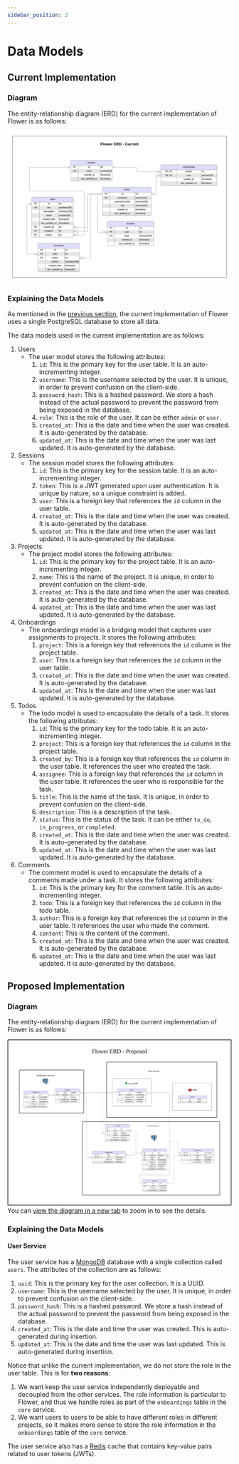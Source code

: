 ```yaml
---
sidebar_position: 2
---
```


# Data Models

## Current Implementation

### Diagram

The entity-relationship diagram (ERD) for the current implementation of Flower is as follows:

![Flower's current Entity-Relationship Diagram](./img/flower-erd-legacy.png)

### Explaining the Data Models

As mentioned in the [previous section](./databases.md), the current implementation of Flower uses a single PostgreSQL database to store all data.

The data models used in the current implementation are as follows:

1. Users
   - The user model stores the following attributes:
     1. `id`: This is the primary key for the user table. It is an auto-incrementing integer.
     2. `username`: This is the username selected by the user. It is unique, in order to prevent confusion on the client-side.
     3. `password_hash`: This is a hashed password. We store a hash instead of the actual password to prevent the password from being exposed in the database.
     4. `role`: This is the role of the user. It can be either `admin` or `user`.
     5. `created_at`: This is the date and time when the user was created. It is auto-generated by the database.
     6. `updated_at`: This is the date and time when the user was last updated. It is auto-generated by the database.
2. Sessions
   - The session model stores the following attributes:
     1. `id`: This is the primary key for the session table. It is an auto-incrementing integer.
     2. `token`: This is a JWT generated upon user authentication. It is unique by nature, so a unique constraint is added.
     3. `user`: This is a foreign key that references the `id` column in the user table.
     4. `created_at`: This is the date and time when the user was created. It is auto-generated by the database.
     5. `updated_at`: This is the date and time when the user was last updated. It is auto-generated by the database.
3. Projects
   - The project model stores the following attributes:
     1. `id`: This is the primary key for the project table. It is an auto-incrementing integer.
     2. `name`: This is the name of the project. It is unique, in order to prevent confusion on the client-side.
     3. `created_at`: This is the date and time when the user was created. It is auto-generated by the database.
     4. `updated_at`: This is the date and time when the user was last updated. It is auto-generated by the database.
4. Onboardings
   - The onboardings model is a bridging model that captures user assignments to projects. It stores the following attributes:
     1. `project`: This is a foreign key that references the `id` column in the project table.
     2. `user`: This is a foreign key that references the `id` column in the user table.
     3. `created_at`: This is the date and time when the user was created. It is auto-generated by the database.
     4. `updated_at`: This is the date and time when the user was last updated. It is auto-generated by the database.
5. Todos
   - The todo model is used to encapsulate the details of a task. It stores the following attributes:
     1. `id`: This is the primary key for the todo table. It is an auto-incrementing integer.
     2. `project`: This is a foreign key that references the `id` column in the project table.
     3. `created_by`: This is a foreign key that references the `id` column in the user table. It references the user who created the task.
     4. `assignee`: This is a foreign key that references the `id` column in the user table. It references the user who is responsible for the task.
     5. `title`: This is the name of the task. It is unique, in order to prevent confusion on the client-side.
     6. `description`: This is a description of the task.
     7. `status`: This is the status of the task. It can be either `to_do`, `in_progress`, or `completed`.
     8. `created_at`: This is the date and time when the user was created. It is auto-generated by the database.
     9. `updated_at`: This is the date and time when the user was last updated. It is auto-generated by the database.
6. Comments
   - The comment model is used to encapsulate the details of a comments made under a task. It stores the following attributes:
     1. `id`: This is the primary key for the comment table. It is an auto-incrementing integer.
     2. `todo`: This is a foreign key that references the `id` column in the todo table.
     3. `author`: This is a foreign key that references the `id` column in the user table. It references the user who made the comment.
     4. `content`: This is the content of the comment.
     5. `created_at`: This is the date and time when the user was created. It is auto-generated by the database.
     6. `updated_at`: This is the date and time when the user was last updated. It is auto-generated by the database.

## Proposed Implementation

### Diagram

The entity-relationship diagram (ERD) for the current implementation of Flower is as follows:

![Flower's proposed Entity-Relationship Diagram](./img/flower-erd.svg)
You can [view the diagram in a new tab](./img/flower-erd.svg) to zoom in to see the details.

### Explaining the Data Models

#### User Service

The user service has a [MongoDB](https://www.mongodb.com/) database with a single collection called `users`. The attributes of the collection are as follows:

1. `uuid`: This is the primary key for the user collection. It is a UUID.
2. `username`: This is the username selected by the user. It is unique, in order to prevent confusion on the client-side.
3. `password_hash`: This is a hashed password. We store a hash instead of the actual password to prevent the password from being exposed in the database.
4. `created_at`: This is the date and time the user was created. This is auto-generated during insertion.
5. `updated_at`: This is the date and time the user was last updated. This is auto-generated during insertion.

Notice that unlike the current implementation, we do not store the role in the user table. This is for **two reasons**:

1. We want keep the user service independently deployable and decoupled from the other services. The role information is particular to Flower, and thus we handle roles as part of the `onboardings` table in the `core` service.
2. We want users to users to be able to have different roles in different projects, so it makes more sense to store the role information in the `onboardings` table of the `core` service.

The user service also has a [Redis](https://redis.io/) cache that contains key-value pairs related to user tokens (JWTs).
